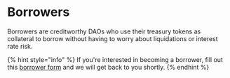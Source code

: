 # Borrowers

Borrowers are creditworthy DAOs who use their treasury tokens as collateral to borrow without having to worry about liquidations or interest rate risk.

{% hint style="info" %}
If you're interested in becoming a borrower, fill out this [borrower form](https://forms.gle/Hn4FQscKbj9BniKu8) and we will get back to you shortly.
{% endhint %}
